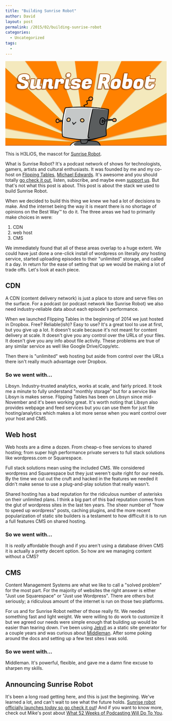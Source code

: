 ```yaml
---
title: "Building Sunrise Robot"
author: David
layout: post
permalink: /2015/02/building-sunrise-robot
categories:
  - Uncategorized
tags:
  -
---
```

![H3LiOS, adorable robo-mascot for Sunrise Robot](/post-images/sunriserobot_social.png)

This is H3LiOS, the mascot for [Sunrise Robot](http://sunriserobot.net).

What is Sunrise Robot? It's a podcast network of shows for technologists, gamers, artists and cultural enthusiasts. It was founded by me and my co-host on [Flipping Tables](http://sunriserobot.net/flippingtables), [Michael Edwards](http://pseudomichael.com). It's awesome and you should totally [go check it out](http://sunriserobot.net), listen, subscribe, and maybe even [support us](http://patreon.com/sunriserobot). But that's not what this post is about. This post is about the stack we used to build Sunrise Robot.

When we decided to build this thing we knew we had a lot of decisions to make. And the internet being the way it is meant there is no shortage of opinions on the Best Way&#8482; to do it. The three areas we had to primarily make choices in were:

1. CDN
1. web host
1. CMS

We immediately found that all of these areas overlap to a huge extent. We could have just done a one-click install of wordpress on literally _any_ hosting service, started uploading episodes to their "unlimited" storage, and called it a day. In return for the ease of setting that up we would be making a lot of trade offs. Let's look at each piece.

## CDN

A CDN (content delivery network) is just a place to store and serve files on the surface. For a podcast (or podcast network like Sunrise Robot) we also need industry-reliable data about each episode's performance.

When we launched Flipping Tables in the beginning of 2014 we just hosted in Dropbox. Free? Reliable(ish)? Easy to use? It's a great tool to use at first, but you give up a lot. It doesn't scale because it's not meant for content delivery at scale. It doesn't give you any control over the URLs of your files. It doesn't give you any info about file activity. These problems are true of any similar service as well like Google Drive/Copy/etc.

Then there is "unlimited" web hosting but aside from control over the URLs there isn't really much advantage over Dropbox.

### So we went with...

Libsyn. Industry-trusted analytics, works at scale, and fairly priced. It took me a minute to fully understand "monthly storage" but for a service like Libsyn is makes sense. Flipping Tables has been on Libsyn since mid-November and it's been working great. It's worth noting that Libsyn also provides webpage and feed services but you can use them for just file hosting/analytics which makes a lot more sense when you want control over your host and CMS.

## Web host

Web hosts are a dime a dozen. From cheap-o free services to shared hosting; from super high performance private servers to full stack solutions like wordpress.com or Squarespace.

Full stack solutions mean using the included CMS. We considered wordpress and Squarespace but they just weren't quite right for our needs. By the time we cut out the cruft and hacked in the features we needed it didn't make sense to use a plug-and-play solution that really wasn't.

Shared hosting has a bad reputation for the ridiculous number of asterisks on their unlimited plans. I think a big part of this bad reputation comes from the glut of wordpress sites in the last ten years. The sheer number of "how to speed up wordpress" posts, caching plugins, and the more recent popularization of static site builders is a testament to how difficult it is to run a full features CMS on shared hosting.

### So we went with...

It is _really_ affordable though and if you aren't using a database driven CMS it is actually a pretty decent option. So how are we managing content without a CMS?

## CMS

Content Management Systems are what we like to call a "solved problem" for the most part. For the majority of websites the right answer is either "Just use Squarespace" or "Just use Wordpress". There are others but seriously; a ridiculous amount of the internet is run on those two platforms.

For us and for Sunrise Robot neither of those really fit. We needed something fast and light weight. We were willing to do work to customize it but we agreed our needs were simple enough that building up would be easier than tearing down. I've been using [Jekyll](http://jekyllrb.com) as a static site generator for a couple years and was curious about [Middleman](http://middlemanapp.com). After some poking around the docs and setting up a few test sites I was sold.

### So we went with...

Middleman. It's powerful, flexible, and gave me a damn fine excuse to sharpen my skills.

## Announcing Sunrise Robot

It's been a long road getting here, and this is just the beginning. We've learned a lot, and can't wait to see what the future holds. [Sunrise robot officially launches _today_ so go check it out](http://sunriserobot.net)! And if you want to know more, check out Mike's post about [What 52 Weeks of Podcasting Will Do To You](http://pseudomichael.com/sunrise-robot/).
